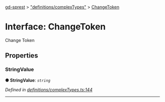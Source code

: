[gd-sprest](../README.md) > ["definitions/complexTypes"](../modules/_definitions_complextypes_.md) > [ChangeToken](../interfaces/_definitions_complextypes_.changetoken.md)



# Interface: ChangeToken


Change Token


## Properties
<a id="stringvalue"></a>

###  StringValue

**●  StringValue**:  *`string`* 

*Defined in [definitions/complexTypes.ts:144](https://github.com/gunjandatta/sprest/blob/3de79f1/src/definitions/complexTypes.ts#L144)*





___


